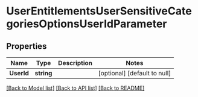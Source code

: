 # UserEntitlementsUserSensitiveCategoriesOptionsUserIdParameter

## Properties
Name | Type | Description | Notes
------------ | ------------- | ------------- | -------------
**UserId** | **string** |  | [optional] [default to null]

[[Back to Model list]](../README.md#documentation-for-models) [[Back to API list]](../README.md#documentation-for-api-endpoints) [[Back to README]](../README.md)

